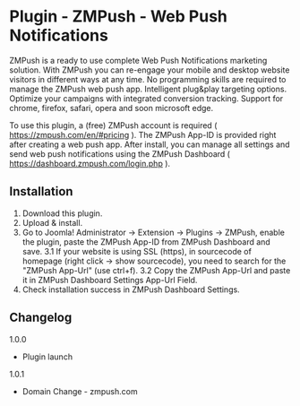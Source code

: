 Plugin - ZMPush - Web Push Notifications
===============================

ZMPush is a ready to use complete Web Push Notifications marketing solution. With ZMPush you can re-engage your mobile and desktop website visitors in different ways at any time. No programming skills are required to manage the ZMPush web push app. Intelligent plug&play targeting options. Optimize your campaigns with integrated conversion tracking. Support for chrome, firefox, safari, opera and soon microsoft edge.

To use this plugin, a (free) ZMPush account is required ( https://zmpush.com/en/#pricing ). The ZMPush App-ID is provided right after creating a web push app. After install, you can manage all settings and send web push notifications using the ZMPush Dashboard ( https://dashboard.zmpush.com/login.php ).


Installation
------------

1.  Download this plugin.
2.  Upload & install.
3.  Go to Joomla! Administrator -> Extension -> Plugins -> ZMPush, enable the plugin, paste the ZMPush App-ID from ZMPush Dashboard and save.
3.1  If your website is using SSL (https), in sourcecode of homepage (right click -> show sourcecode), you need to search for the "ZMPush App-Url" (use ctrl+f).
3.2  Copy the ZMPush App-Url and paste it in ZMPush Dashboard Settings App-Url Field.
4.  Check installation success in ZMPush Dashboard Settings.


Changelog
---------

1.0.0
* Plugin launch

1.0.1
* Domain Change - zmpush.com